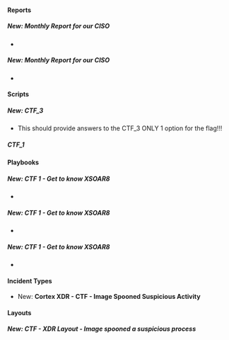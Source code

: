 
#### Reports
##### New: Monthly Report for our CISO
- 
##### New: Monthly Report for our CISO
- 


#### Scripts
##### New: CTF_3
- This should provide answers to the CTF_3
ONLY 1 option for the flag!!!
##### CTF_1



#### Playbooks
##### New: CTF 1 - Get to know XSOAR8
- 
##### New: CTF 1 - Get to know XSOAR8
- 
##### New: CTF 1 - Get to know XSOAR8
- 


#### Incident Types
- New: **Cortex XDR - CTF - Image Spooned Suspicious Activity**


#### Layouts
##### New: CTF - XDR Layout - Image spooned a suspicious process


